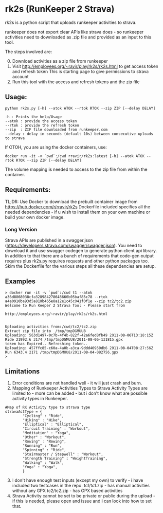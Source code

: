 # rk2s (RunKeeper 2 Strava)

rk2s is a python script that uploads runkeeper activities to strava.

runkeeper does not export clear APIs like strava does - so runkeeper activities need to 
downloaded as .zip file and provided as an input to this tool.

The steps involved are:

0. Download activities as a zip file from runkeeper
1. Visit http://employees.org/~ravir/play/rk2s/rk2s.html to get access token and refresh token
   This is starting page to give permissions to strava account
2. Run this tool with the access and refresh tokens and the zip file 


## Usage:

```
python rk2s.py [-h] --atok ATOK --rtok RTOK --zip ZIP [--delay DELAY]

-h : Prints the help/Usage
--atok : provide the access token
--rtok : provide the refresh token
--zip  : ZIP file downloaded from runkeeper.com
--delay : delay in seconds (default 10s) between consecutive uploads to strava
```

If OTOH, you are using the docker containers, use:
```
docker run -it -v `pwd`:/cwd rravir/rk2s:latest [-h] --atok ATOK --rtok RTOK --zip ZIP [--delay DELAY]
```
The volume mapping is needed to access to the zip file from within the container.

## Requirements:
TL;DR: Use Docker to download the prebuilt container image from https://hub.docker.com/r/rravir/rk2s
Dockerfile included specifies all the needed dependencies - if u wish to install them on your own machine or
build your own docker image.


### Long Version
Strava APIs are published in a swagger.json (https://developers.strava.com/swagger/swagger.json).
You need to download it and use swagger codegen to generate python client api library. In addition to
that there are a bunch of requirements that code-gen output requires plus rk2s.py requires requests and other
python packages too. Skim the Dockerfile for the various steps all these dependencies are setup.

## Examples

```
> docker run -it -v `pwd`:/cwd t1 --atok a36d8868038cfa328984278648660b05baf85c78 --rtok a4a0910ba93d5a810b465e8a12e1c45c041f0f1e --zip tc2/tc2.zip
Welcome to Run Keeper 2 Strava Tool - Please start from

http://employees.org/~ravir/play/rk2s/rk2s.html


Uploading activities from:/cwd/tc2/tc2.zip
Extract zip file into  /tmp/tmpDGMUU8
Uploading: 563d1497-0c7b-4f4b-822f-42a6fed8fb49 2011-08-06T13:18:15Z Ride 21992.6 3174 /tmp/tmpDGMUU8/2011-08-06-131815.gpx
token has Expired.. Refreshing token..
Uploading: 457ffc85-c60a-4a0b-a3ca-9ddd46950db6 2011-08-04T08:27:56Z Run 6343.4 2171 /tmp/tmpDGMUU8/2011-08-04-082756.gpx
> 
```


## Limitations
1. Error conditions are not handled well - it will just crash and burn.
2. Mapping of Runkeeper Activities Types to Strava Activity Types are limited to - more can be added - but i don't know
what are possible activity types in Runkeeper.
```
#Map of RK Activity type to strava type
stravaActType = {
        "Cycling" : "Ride",
        "Hiking" : "Hike",
        "Elliptical" : "Elliptical",
        "Circuit Training" : "Workout",
        "Meditation" : "Yoga",
        "Other" : "Workout",
        "Rowing" : "Rowing",
        "Running" : "Run",
        "Spinning" : "Ride",
        "Stairmaster / Stepwell" : "Workout",
        "Strength Training" : "WeightTraining",
        "Walking" : "Walk",
        "Yoga" : "Yoga",
        }
```
3. I don't have enough test inputs (except my own) to verify - i have included two testcases in the repo:
   tc1/tc1.zip - has manual activities without any GPX
   tc2/tc2.zip - has GPX based activities
4. Strava Activity cannot be set to be private or public during the upload - if this is needed, please open
and issue and i can look into how to set that.

